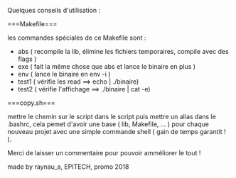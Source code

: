Quelques conseils d'utilisation :

===Makefile===

les commandes spéciales de ce Makefile sont :
  - abs ( recompile la lib, élimine les fichiers temporaires, compile
          avec des flags )
  - exe ( fait la même chose que abs et lance le binaire en plus )
  - env ( lance le binaire en env -i )
  - test1 ( vérifie les read ==> echo | ./binaire)
  - test2 ( vérifie l'affichage ==> ./binaire | cat -e)

===copy.sh===

mettre le chemin sur le script dans le script puis mettre un alias dans
le .bashrc, cela pemet d'avoir une base ( lib, Makefile, ... ) pour
chaque nouveau projet avec une simple commande shell ( gain de temps
garantit ! ).




Merci de laisser un commentaire pour pouvoir amméliorer le tout !


made by raynau_a, EPITECH, promo 2018
